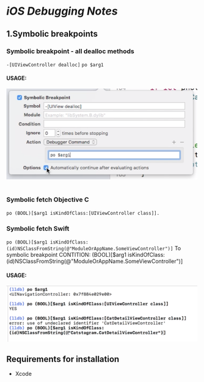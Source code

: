 # *iOS Debugging Notes*



## 1.Symbolic breakpoints


### Symbolic breakpoint - all dealloc methods

`-[UIViewController dealloc]`
`po $arg1`
#### USAGE: 
<img src="images/1.Symbolic_ViewAllDeallocate.png" width="500">
<br><br>




### Symbolic fetch Objective C
`po (BOOL)[$arg1 isKindOfClass:[UIViewController class]].` 
### Symbolic fetch Swift
`po (BOOL)[$arg1 isKindOfClass:(id)NSClassFromString(@"ModuleOrAppName.SomeViewController")]`
To symbolic breakpoint CONTITION: (BOOL)[$arg1 isKindOfClass:(id)NSClassFromString(@"ModuleOrAppName.SomeViewController")]
#### USAGE: 
<img src="images/0.Args.png" width="500">






## **Requirements for installation**
- Xcode
<br><br>
